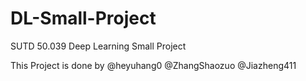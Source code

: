 # DL-Small-Project
SUTD 50.039 Deep Learning Small Project

This Project is done by @heyuhang0 @ZhangShaozuo @Jiazheng411
